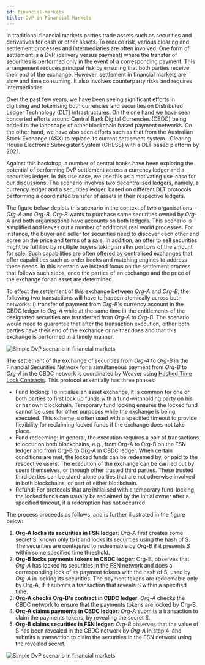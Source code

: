 ```yaml
---
id: financial-markets
title: DvP in Financial Markets
---
```


<!--
 Copyright IBM Corp. All Rights Reserved.

 SPDX-License-Identifier: CC-BY-4.0
 -->

In traditional financial markets parties trade assets such as securities and derivatives for cash or other assets. To reduce risk, various clearing and settlement processes and intermediaries are often involved. One form of settlement is a DvP (delivery versus payment) where the transfer of securities is performed only in the event of a corresponding payment. This arrangement reduces principal risk by ensuring that both parties receive their end of the exchange. However, settlement in financial markets are slow and time consuming. It also involves counterparty risks and requires intermediaries.

Over the past few years, we have been seeing significant efforts in digitising and tokenising both currencies and securities on Distributed Ledger Technology (DLT) infrastructures. On the one hand we have seen concerted efforts around Central Bank Digital Currencies (CBDC) being added to the landscape of other blockchain based payment networks. On the other hand, we have also seen efforts such as that from the Australian Stock Exchange (ASX) to replace its current settlement system--Clearing House Electronic Subregister System (CHESS) with a DLT based platform by 2021.

Against this backdrop, a number of central banks have been exploring the potential of performing DvP settlement across a currency ledger and a securities ledger. In this use case, we use this as a motivating use-case for our discussions. The scenario involves two decentralised ledgers, namely, a currency ledger and a securities ledger, based on different DLT protocols performing a coordinated transfer of assets in their respective ledgers.

The figure below depicts this scenario in the context of two organisations--*Org-A* and *Org-B*. *Org-B* wants to purchase some securities owned by *Org-A* and both organisations have accounts on both ledgers. This scenario is simplified and leaves out a number of additional real world processes. For instance, the buyer and seller for securities need to discover each other and agree on the price and terms of a sale. In addition, an offer to sell securities might be fulfilled by multiple buyers taking smaller portions of the amount for sale. Such capabilities are often offered by centralised exchanges that offer capabilities such as order books and matching engines to address these needs. In this scenario we instead focus on the settlement process that follows such steps, once the parties of an exchange and the price of the exchange for an asset are determined.

To effect the settlement of this exchange between *Org-A* and *Org-B*, the following two transactions will have to happen atomically across both networks: i) transfer of payment from *Org-B*'s currency account in the CBDC ledger to *Org-A* while at the same time ii) the entitlements of the designated securities are transferred from *Org-A* to *Org-B*. The scenario would need to guarantee that after the transaction execution, either both parties have their end of the exchange or neither does and that this exchange is performed in a timely manner.

![Simple DvP scenario in financial markets](../../../static/use-cases/financial-markets-1.png)

The settlement of the exchange of securities from *Org-A* to *Org-B* in the Financial Securities Network for a simultaneous payment from *Org-B* to *Org-A* in the CBDC network is coordinated by Weaver using [Hashed Time Lock Contracts](https://en.bitcoin.it/wiki/Hash_Time_Locked_Contracts).
This protocol essentially has three phases:
- Fund locking: To initialise an asset exchange, it is common for one or both parties to first lock up funds with a fund-withholding party on his or her own blockchain. Temporary fund locking ensures the locked fund cannot be used for other purposes while the exchange is being executed. This scheme is often used with a specified timeout to provide flexibility for reclaiming locked funds if the exchange does not take place.
- Fund redeeming: In general, the execution requires a pair of transactions to occur on both blockchains, e.g., from Org-A to Org-B on the FSN ledger and from Org-B to Org-A in CBDC ledger. When certain conditions are met, the locked funds can be redeemed by, or paid to the respective users. The execution of the exchange can be carried out by users themselves, or through other trusted third parties. These trusted third parties can be stand-alone parties that are not otherwise involved in both blockchains, or part of either blockchain. 
- Refund: For protocols that are initialised with a temporary fund-locking, the locked funds can usually be reclaimed by the initial owner after a specified timeout, if a redemption has not occurred. 

The process proceeds as follows, and is further illustrated in the figure below:
1. **Org-A locks its securities in FSN ledger**: *Org-A* first creates some secret S, known only to it and locks its securities using the hash of S. The securities are configured to redeemable by *Org-B* if it presents S within some specified time threshold.
2. **Org-B locks payments tokens in CBDC ledger**: Org-B, observes that *Org-A* has locked its securities in the FSN network and does a corresponding lock of its payment tokens with the hash of S, used by *Org-A* in locking its securities. The payment tokens are redeemable only by Org-A, if it submits a transaction that reveals S within a specified time.
3. **Org-A checks Org-B's contract in CBDC ledger**: *Org-A* checks the CBDC network to ensure that the payments tokens are locked by Org-B.
4. **Org-A claims payments in CBDC ledger**: *Org-A* submits a transaction to claim the payments tokens, by revealing the secret S.
5. **Org-B claims securities in FSN ledger**: *Org-B* observes that the value of S has been revealed in the CBDC network by *Org-A* in step 4, and submits a transaction to claim the securities in the FSN network using the revealed secret.

![Simple DvP scenario in financial markets](../../../static/use-cases/financial-markets-2.png)
